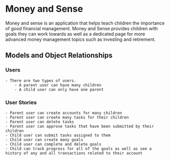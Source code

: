 # Money and Sense 
Money and sense is an application that helps teach children the importance of good financial management. Money and Sense provides children with goals they can work towards as well as a dedicated page for more advanced money management topics such as investing and retirement. 

## Models and Object Relationships

### Users
    - There are two types of users.
        - A parent user can have many children
        - A child user can only have one parent
### User Stories
    - Parent user can create accounts for many children
    - Parent user can create many tasks for their children
    - Parent user can delete tasks
    - Parent user can approve tasks that have been submitted by their children
    - Child user can submit tasks assigned to them
    - Child user can create many goals 
    - Child user can complete and delete goals
    - Child can track progress for all of the goals as well as see a history of any and all transactions related to their account
